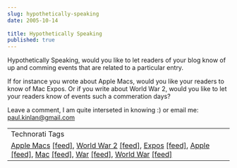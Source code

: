 ```yaml
---
slug: hypothetically-speaking
date: 2005-10-14
 
title: Hypothetically Speaking
published: true
---
```

Hypothetically Speaking, would you like to let readers of your blog know of up and comming events that are related to a particular entry.<p />If for instance you wrote about Apple Macs, would you like your readers to know of Mac Expos.  Or if you write about World War 2, would you like to let your readers know of events such a commeration days?<p />Leave a comment, I am quite interseted in knowing :) or email me: <a href="mailto:%20paul.kinlan@gmail.com">paul.kinlan@gmail.com</a><p /><table class="TechnoratiHead TagHeader">
<tr><td>Technorati Tags</td></tr>
<tr class="Technorati"><td>
<a href="http://www.technorati.com/tag/Apple%20Macs" class="Tag" rel="tag">Apple Macs</a> <a href="http://feeds.technorati.com/feed/posts/tag/Apple%20Macs" class="Tag">[feed]</a>, <a href="http://www.technorati.com/tag/World%20War%202" class="Tag" rel="tag">World War 2</a> <a href="http://feeds.technorati.com/feed/posts/tag/World%20War%202" class="Tag">[feed]</a>, <a href="http://www.technorati.com/tag/Expos" class="Tag" rel="tag">Expos</a> <a href="http://feeds.technorati.com/feed/posts/tag/Expos" class="Tag">[feed]</a>, <a href="http://www.technorati.com/tag/Apple" class="Tag" rel="tag">Apple</a> <a href="http://feeds.technorati.com/feed/posts/tag/Apple" class="Tag">[feed]</a>, <a href="http://www.technorati.com/tag/Mac" class="Tag" rel="tag">Mac</a> <a href="http://feeds.technorati.com/feed/posts/tag/Mac" class="Tag">[feed]</a>, <a href="http://www.technorati.com/tag/War" class="Tag" rel="tag">War</a> <a href="http://feeds.technorati.com/feed/posts/tag/War" class="Tag">[feed]</a>, <a href="http://www.technorati.com/tag/World%20War" class="Tag" rel="tag">World War</a> <a href="http://feeds.technorati.com/feed/posts/tag/World%20War" class="Tag">[feed]</a>
</td></tr>
</table><div class="blogger-post-footer"><img class="posterous_download_image" src="https://blogger.googleusercontent.com/tracker/8109338-112932654353301452?l=www.kinlan.co.uk%2Findex.html" height="1" alt="" width="1" /></div>

